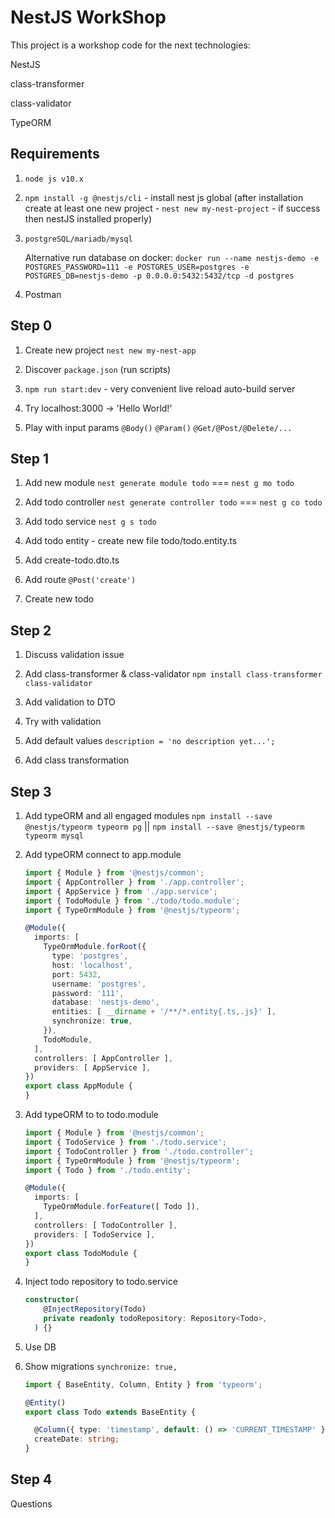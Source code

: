 # NestJS WorkShop

This project is a workshop code for the next technologies:

NestJS

class-transformer

class-validator

TypeORM


## Requirements

1. `node js v10.x`

2. `npm install -g @nestjs/cli` - install nest js global (after installation create at least one new project - `nest new my-nest-project` - if success then nestJS installed properly)

3. `postgreSQL/mariadb/mysql`

    Alternative run database on docker: 
    `docker run --name nestjs-demo -e POSTGRES_PASSWORD=111 -e POSTGRES_USER=postgres -e POSTGRES_DB=nestjs-demo -p 0.0.0.0:5432:5432/tcp -d postgres`

4. Postman

## Step 0

1. Create new project `nest new my-nest-app`

2. Discover `package.json` (run scripts)

3. `npm run start:dev` - very convenient live reload auto-build server

4. Try localhost:3000 -> 'Hello World!'

5. Play with input params `@Body()` `@Param()` `@Get/@Post/@Delete/...`

## Step 1

1. Add new module `nest generate module todo` === `nest g mo todo`

2. Add todo controller `nest generate controller todo` === `nest g co todo`

3. Add todo service `nest g s todo`

4. Add todo entity - create new file todo/todo.entity.ts

5. Add create-todo.dto.ts

6. Add route `@Post('create')`

7. Create new todo

## Step 2

1. Discuss validation issue

2. Add class-transformer & class-validator `npm install class-transformer class-validator`

3. Add validation to DTO

4. Try with validation

5. Add default values `description = 'no description yet...';`

6. Add class transformation

## Step 3 

1. Add typeORM and all engaged modules `npm install --save @nestjs/typeorm typeorm pg` || `npm install --save @nestjs/typeorm typeorm mysql`

2. Add typeORM connect to app.module
 
    ```typescript
    import { Module } from '@nestjs/common';
    import { AppController } from './app.controller';
    import { AppService } from './app.service';
    import { TodoModule } from './todo/todo.module';
    import { TypeOrmModule } from '@nestjs/typeorm';

    @Module({
      imports: [
        TypeOrmModule.forRoot({
          type: 'postgres',
          host: 'localhost',
          port: 5432,
          username: 'postgres',
          password: '111',
          database: 'nestjs-demo',
          entities: [ __dirname + '/**/*.entity{.ts,.js}' ],
          synchronize: true,
        }),
        TodoModule,
      ],
      controllers: [ AppController ],
      providers: [ AppService ],
    })
    export class AppModule {
    }
    ```

3. Add typeORM to to todo.module 

    ```typescript
    import { Module } from '@nestjs/common';
    import { TodoService } from './todo.service';
    import { TodoController } from './todo.controller';
    import { TypeOrmModule } from '@nestjs/typeorm';
    import { Todo } from './todo.entity';
    
    @Module({
      imports: [
        TypeOrmModule.forFeature([ Todo ]),
      ],
      controllers: [ TodoController ],
      providers: [ TodoService ],
    })
    export class TodoModule {
    }
    ```

4. Inject todo repository to todo.service

    ```typescript
    constructor(
        @InjectRepository(Todo)
        private readonly todoRepository: Repository<Todo>,
      ) {}
    ```

5. Use DB

6. Show migrations `synchronize: true,`

    ```typescript
    import { BaseEntity, Column, Entity } from 'typeorm';
    
    @Entity()
    export class Todo extends BaseEntity {
    
      @Column({ type: 'timestamp', default: () => 'CURRENT_TIMESTAMP' })
      createDate: string;
    }
    ```

## Step 4 

Questions







